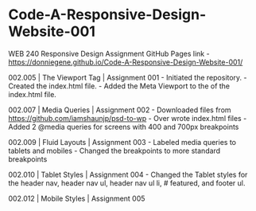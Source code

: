 # Code-A-Responsive-Design-Website-001
WEB 240 Responsive Design Assignment
GitHub Pages link - https://donniegene.github.io/Code-A-Responsive-Design-Website-001/

002.005 | The Viewport Tag | Assignment 001
      - Initiated the repository.
      - Created the index.html file.
      - Added the Meta Viewport to the <Head> of the index.html file.

002.007 | Media Queries | Assignment 002
      - Downloaded files from https://github.com/iamshaunjp/psd-to-wp
      - Over wrote index.html files
      - Added 2 @media queries for screens with 400 and 700px breakpoints

002.009 | Fluid Layouts | Assignment 003
      - Labeled media queries to tablets and mobiles
      - Changed the breakpoints to more standard breakpoints

002.010 | Tablet Styles | Assignment 004
      - Changed the Tablet styles for the header nav, header nav ul, header nav ul li, # featured, and footer ul.

002.012 | Mobile Styles | Assignment 005
